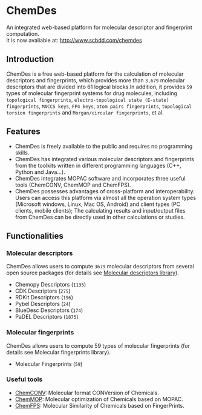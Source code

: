 # ChemDes
An integrated web-based platform for molecular descriptor and fingerprint computation.<br>
It is now avaliable at: http://www.scbdd.com/chemdes

## Introduction
 ChemDes is a free web-based platform for the calculation of molecular descriptors and fingerprints, which provides more than 
 `3,679` molecular descriptors that are divided into 61 logical blocks.In addition, it provides `59` types of molecular 
 fingerprint systems for drug molecules, including `topological fingerprints`, `electro-topological state (E-state) fingerprints`,
`MACCS keys`, `FP4 keys`, `atom pairs fingerprints`, `topological torsion fingerprints` and `Morgan/circular fingerprints`, et al.

## Features
* ChemDes is freely available to the public and requires no programming skills.
* ChemDes has integrated various molecular descriptors and fingerprints from the toolkits written in different
programming languages (C++, Python and Java...). 
* ChemDes integrates MOPAC software and incorporates three useful tools (ChemCONV, ChemMOP and ChemFPS).
* ChemDes possesses advantages of cross-platform and interoperability. Users can access this platform via almost all the operation system types (Microsoft windows, Linux, Mac OS, Android)
and client types (PC clients, mobile clients); The calculating results and input/output files from ChemDes can be directly used in other calculations or studies. 

## Functionalities
### Molecular descriptors
ChemDes allows users to compute `3679` molecular descriptors from several open source packages (for details see [Molecular descriptors library](http://www.scbdd.com/chemdes/list-descriptors/)).
* Chemopy Descriptors (`1135`)
* CDK Descriptors (`275`)
* RDKit Descriptors (`196`)
* Pybel Descriptors (`24`)
* BlueDesc Descriptors (`174`)
* PaDEL Descriptors (`1875`)

### Molecular fingerprints
ChemDes allows users to compute 59 types of molecular fingerprints (for details see Molecular fingerprints library).
* Molecular Fingerprints (`59`)

### Useful tools
* [ChemCONV](http://www.scbdd.com/convert/convert/): Molecular format CONVersion of Chemicals.
* [ChemMOP](http://www.scbdd.com/mopac-optimization/optimize/): Molecular optimization of Chemicals based on MOPAC.
* [ChemFPS](http://www.scbdd.com/fps-similarity/index/): Molecular Similarity of Chemicals based on FingerPrints.
